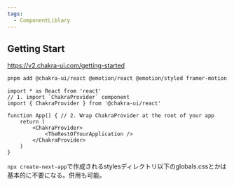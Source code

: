 ```yaml
---
tags:
  - ComponentLiblary
---
```

## Getting Start
https://v2.chakra-ui.com/getting-started
```zsh
pnpm add @chakra-ui/react @emotion/react @emotion/styled framer-motion
```
```tsx
import * as React from 'react' 
// 1. import `ChakraProvider` component 
import { ChakraProvider } from '@chakra-ui/react' 

function App() { // 2. Wrap ChakraProvider at the root of your app 
	return (
		<ChakraProvider>
			<TheRestOfYourApplication />
		</ChakraProvider>
	)
}
```
`npx create-next-app`で作成されるstylesディレクトリ以下のglobals.cssとかは基本的に不要になる。併用も可能。